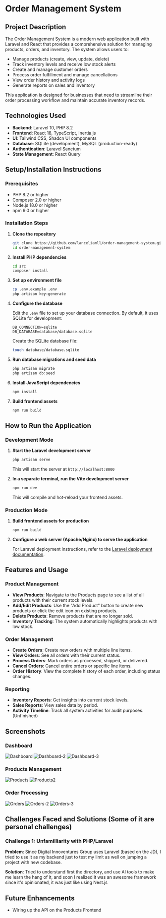 # Order Management System

## Project Description

The Order Management System is a modern web application built with Laravel and React that provides a comprehensive solution for managing products, orders, and inventory. The system allows users to:

- Manage products (create, view, update, delete)
- Track inventory levels and receive low stock alerts
- Create and manage customer orders
- Process order fulfillment and manage cancellations
- View order history and activity logs
- Generate reports on sales and inventory

This application is designed for businesses that need to streamline their order processing workflow and maintain accurate inventory records.

## Technologies Used

- **Backend**: Laravel 10, PHP 8.2
- **Frontend**: React 18, TypeScript, Inertia.js
- **UI**: Tailwind CSS, Shadcn UI components
- **Database**: SQLite (development), MySQL (production-ready)
- **Authentication**: Laravel Sanctum
- **State Management**: React Query

## Setup/Installation Instructions

### Prerequisites

- PHP 8.2 or higher
- Composer 2.0 or higher
- Node.js 18.0 or higher
- npm 9.0 or higher

### Installation Steps

1. **Clone the repository**

   ```bash
   git clone https://github.com/lanceliamll/order-management-system.git
   cd order-management-system
   ```

2. **Install PHP dependencies**

   ```bash
   cd src
   composer install
   ```

3. **Set up environment file**

   ```bash
   cp .env.example .env
   php artisan key:generate
   ```

4. **Configure the database**

   Edit the `.env` file to set up your database connection. By default, it uses SQLite for development:

   ```
   DB_CONNECTION=sqlite
   DB_DATABASE=database/database.sqlite
   ```

   Create the SQLite database file:

   ```bash
   touch database/database.sqlite
   ```

5. **Run database migrations and seed data**

   ```bash
   php artisan migrate
   php artisan db:seed
   ```

6. **Install JavaScript dependencies**

   ```bash
   npm install
   ```

7. **Build frontend assets**

   ```bash
   npm run build
   ```

## How to Run the Application

### Development Mode

1. **Start the Laravel development server**

   ```bash
   php artisan serve
   ```

   This will start the server at `http://localhost:8000`

2. **In a separate terminal, run the Vite development server**

   ```bash
   npm run dev
   ```

   This will compile and hot-reload your frontend assets.

### Production Mode

1. **Build frontend assets for production**

   ```bash
   npm run build
   ```

2. **Configure a web server (Apache/Nginx) to serve the application**

   For Laravel deployment instructions, refer to the [Laravel deployment documentation](https://laravel.com/docs/10.x/deployment).

## Features and Usage

### Product Management

- **View Products**: Navigate to the Products page to see a list of all products with their current stock levels.
- **Add/Edit Products**: Use the "Add Product" button to create new products or click the edit icon on existing products.
- **Delete Products**: Remove products that are no longer sold.
- **Inventory Tracking**: The system automatically highlights products with low stock.

### Order Management

- **Create Orders**: Create new orders with multiple line items.
- **View Orders**: See all orders with their current status.
- **Process Orders**: Mark orders as processed, shipped, or delivered.
- **Cancel Orders**: Cancel entire orders or specific line items.
- **Order History**: View the complete history of each order, including status changes.

### Reporting

- **Inventory Reports**: Get insights into current stock levels.
- **Sales Reports**: View sales data by period.
- **Activity Timeline**: Track all system activities for audit purposes. (Unfinished)

## Screenshots

### Dashboard
![Dashboard](image.png)
![Dashboard-2](image-1.png)
![Dashboard-3](image-2.png)

### Products Management
![Products](image-6.png)
![Products2](image-7.png)

### Order Processing
![Orders](image-3.png)
![Orders-2](image-4.png)
![Orders-3](image-5.png)

## Challenges Faced and Solutions (Some of it are personal challenges)

### Challenge 1: Unfamilliarity with PHP/Laravel

**Problem**: Since Digital Innoventures Group uses Laravel (based on the JD), I tried to use it as my backend just to test my limit as well on jumping a project with new codebase.

**Solution**: Tried to understand first the directory, and use AI tools to make me learn the hang of it, and soon I realized it was an awesome framework since it's opinionated, it was just like using Nest.js

## Future Enhancements

- Wiring up the API on the Products Frontend

